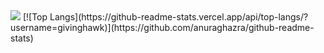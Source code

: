 <img src="https://github-readme-stats.vercel.app/api?username=givinghawk&hide=contribs,prs">
[![Top Langs](https://github-readme-stats.vercel.app/api/top-langs/?username=givinghawk)](https://github.com/anuraghazra/github-readme-stats)
